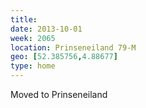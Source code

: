 ```yaml
---
title:
date: 2013-10-01
week: 2065
location: Prinseneiland 79-M
geo: [52.385756,4.88677]
type: home
---
```


Moved to Prinseneiland

